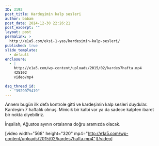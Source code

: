 ```yaml
---
ID: 3193
post_title: Kardeşimin kalp sesleri
author: babam
post_date: 2014-12-30 22:26:21
post_excerpt: ""
layout: post
permalink: >
  http://e1a5.com/eksi-1-yas/kardesimin-kalp-sesleri/
published: true
slide_template:
  - default
enclosure:
  - |
    http://e1a5.com/wp-content/uploads/2015/02/kardes7hafta.mp4
    425102
    video/mp4
    
dsq_thread_id:
  - "3929979419"
---
```

Annem bugün ilk defa kontrole gitti ve kardeşimin kalp sesleri duydular. Kardeşim 7 haftalık olmuş. Minicik bir kalbi var ya da sadece kalpten ibaret bir nokta diyebiliriz.

İnşallah, Ağustos ayının ortalarına doğru aramızda olacak.

[video width="568" height="320" mp4="http://e1a5.com/wp-content/uploads/2015/02/kardes7hafta.mp4"][/video]